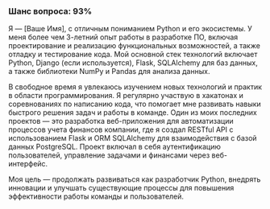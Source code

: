 ### Шанс вопроса: 93%

Я — [Ваше Имя], с отличным пониманием Python и его экосистемы. У меня более чем 3-летний опыт работы в разработке ПО, включая проектирование и реализацию функциональных возможностей, а также отладку и тестирование кода. Мой основной стек технологий включает Python, Django (если используется), Flask, SQLAlchemy для баз данных, а также библиотеки NumPy и Pandas для анализа данных.

В свободное время я увлекаюсь изучением новых технологий и практик в области программирования. Я регулярно участвую в хакатонах и соревнованиях по написанию кода, что помогает мне развивать навыки быстрого решения задач и работы в команде. Один из моих последних проектов — это разработка веб-приложения для автоматизации процессов учета финансов компании, где я создал RESTful API с использованием Flask и ORM SQLAlchemy для взаимодействия с базой данных PostgreSQL. Проект включал в себя аутентификацию пользователей, управление задачами и финансами через веб-интерфейс.

Моя цель — продолжать развиваться как разработчик Python, внедрять инновации и улучшать существующие процессы для повышения эффективности работы команды и пользователей.
